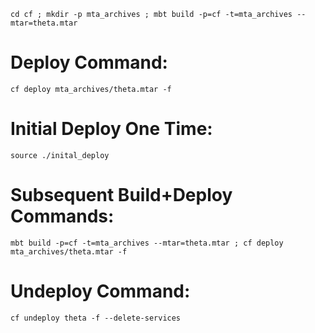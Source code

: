 ```
cd cf ; mkdir -p mta_archives ; mbt build -p=cf -t=mta_archives --mtar=theta.mtar
```

# Deploy Command:
```
cf deploy mta_archives/theta.mtar -f
```

# Initial Deploy One Time:
```
source ./inital_deploy
```

# Subsequent Build+Deploy Commands:
```
mbt build -p=cf -t=mta_archives --mtar=theta.mtar ; cf deploy mta_archives/theta.mtar -f
```

# Undeploy Command:
```
cf undeploy theta -f --delete-services
```
